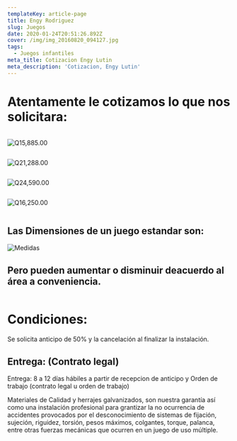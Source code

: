 ```yaml
---
templateKey: article-page
title: Engy Rodriguez
slug: Juegos
date: 2020-01-24T20:51:26.892Z
cover: /img/img_20160820_094127.jpg
tags:
  - Juegos infantiles
meta_title: Cotizacion Engy Lutin
meta_description: 'Cotizacion, Engy Lutin'
---
```

# Atentamente le cotizamos lo que nos solicitara:

```

```

![Q15,885.00](/img/img_20180131_180209_802.jpg "Q15,885.00")

```

```

![Q21,288.00](/img/mbars_1_20.jpg "Q21,288.00")

```

```

![Q24,590.00](/img/img_20180205_122120_006.jpg "Q24,590.00")

```

```

![Q16,250.00](/img/tarco.jpg "Q16,250.00")

```

```

## Las Dimensiones de un juego estandar son:

![Medidas](/img/tarco.png "Medidas")

## Pero pueden aumentar o disminuir deacuerdo al área a conveniencia.

```

```

# Condiciones:

Se solicita anticipo de 50% y la cancelación al finalizar la instalación.

## Entrega: (Contrato legal)

Entrega: 8 a 12 días hábiles a partir de recepcion de anticipo y Orden de trabajo (contrato legal u orden de trabajo)

Materiales de Calidad y herrajes galvanizados, son nuestra garantía así como una instalación profesional para grantizar la no ocurrencia de accidentes provocados por el desconocimiento de sistemas de fijación, sujeción, riguidez, torsión, pesos máximos, colgantes, torque, palanca, entre otras fuerzas mecánicas que ocurren en un juego de uso múltiple.

##
